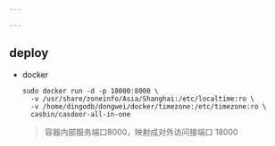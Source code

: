 ```yaml
---

---
```




## deploy

- docker

  ```shell
  sudo docker run -d -p 18000:8000 \
    -v /usr/share/zoneinfo/Asia/Shanghai:/etc/localtime:ro \
    -v /home/dingodb/dongwei/docker/timezone:/etc/timezone:ro \
    casbin/casdoor-all-in-one
  ```

  > 容器内部服务端口8000，映射成对外访问接端口 18000

